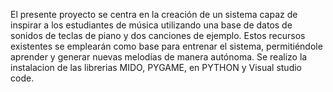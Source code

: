 El presente proyecto se centra en la creación de un sistema capaz de inspirar a los estudiantes de música utilizando una base de datos de sonidos de teclas de piano y dos canciones de ejemplo. Estos recursos existentes se emplearán como base para entrenar el sistema, permitiéndole aprender y generar nuevas melodías de manera autónoma.
Se realizo la instalacion de las librerias MIDO, PYGAME, en PYTHON y Visual studio code.

